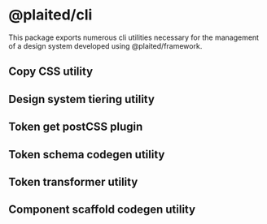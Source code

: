 # @plaited/cli

This package exports numerous cli utilities necessary for the management of a design system developed using @plaited/framework.

## Copy CSS utility

## Design system tiering utility

## Token get postCSS plugin

## Token schema codegen utility

## Token transformer utility

## Component scaffold codegen utility


